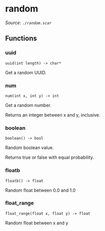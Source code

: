 # random

*Source: `./random.scar`*

## Functions

### uuid

`uuid(int length) -> char*`

Get a random UUID.

### num

`num(int x, int y) -> int`

Get a random number.

Returns an integer between x and y, inclusive.

### boolean

`boolean() -> bool`

Random boolean value.

Returns true or false with equal probability.

### floatb

`floatb() -> float`

Random float between 0.0 and 1.0

### float_range

`float_range(float x, float y) -> float`

Random float between x and y

